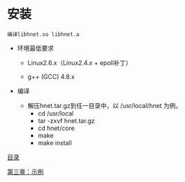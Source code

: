 # 安装

```
编译libhnet.so libhnet.a
```

* 环境最低要求

    * Linux2.6.x（Linux2.4.x + epoll补丁）

    * g++ (GCC) 4.8.x

* 编译

    * 解压hnet.tar.gz到任一目录中，以 /usr/local/hnet 为例。
        * cd /usr/local
        * tar -zxvf hnet.tar.gz
        * cd hnet/core
        * make
        * make install


[目录](../SUMMARY.md)

[第三章：示例](../example/README.md)
